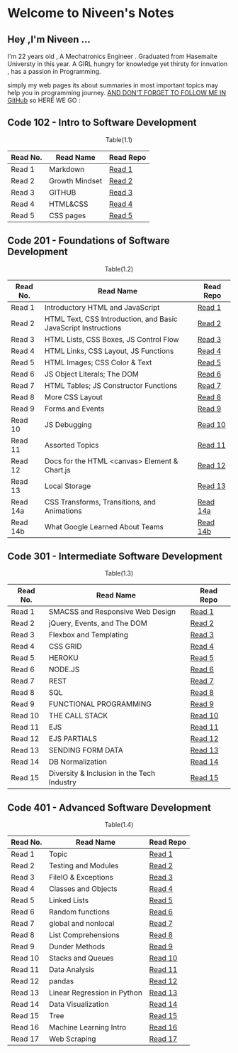 # Welcome to Niveen's Notes
## Hey ,I'm Niveen ...
I'm 22 years old , A Mechatronics Engineer . Graduated from Hasemaite Universty in this year.
A GIRL hungry for knowledge yet thirsty for innvation , has a passion in Programming.

simply my web pages its about summaries in most important topics may help you in programming journey.
[AND DON'T FORGET TO FOLLOW ME IN GitHub](https://github.com/NiveenAlSmadi) so HERE WE GO :


## Code 102 - Intro to Software Development
<p style="text-align: center;">Table(1.1) </p> 

| Read No. | Read Name | Read Repo |
| --- | --- | --- |
| Read 1 |  Markdown | [Read 1](https://niveenalsmadi.github.io/reading-notes/code102/Learning%20Markdown) |
| Read 2 |  Growth Mindset | [Read 2](https://niveenalsmadi.github.io/reading-notes/code102/Growth) |
| Read 3 |  GITHUB |[Read 3](https://niveenalsmadi.github.io/reading-notes/code102/GITHUB)|
| Read 4 |  HTML&CSS|[Read 4](https://niveenalsmadi.github.io/reading-notes/code102/HTML%26CSS)|
| Read 5 | CSS pages|[Read 5](https://niveenalsmadi.github.io/reading-notes/code102/web%20pages%20with%20CSS)|
   
     
## Code 201 - Foundations of Software Development

 <p style="text-align: center;">Table(1.2) </p> 

| Read No. | Read Name | Read Repo |
| --- | --- | --- |
| Read 1 | Introductory HTML and JavaScript | [Read 1](https://niveenalsmadi.github.io/reading-notes/code201/class-01) |
| Read 2 | HTML Text, CSS Introduction, and Basic JavaScript Instructions | [Read 2](https://niveenalsmadi.github.io/reading-notes/code201/class-02) |
| Read 3 | HTML Lists, CSS Boxes, JS Control Flow | [Read 3](https://niveenalsmadi.github.io/reading-notes/code201/class-03) |
| Read 4 | HTML Links, CSS Layout, JS Functions | [Read 4](https://niveenalsmadi.github.io/reading-notes/code201/class-04) |
| Read 5 | HTML Images; CSS Color & Text | [Read 5](https://niveenalsmadi.github.io/reading-notes/code201/class-05) |
| Read 6 |  JS Object Literals; The DOM | [Read 6](https://niveenalsmadi.github.io/reading-notes/code201/class-06) |
| Read 7 | HTML Tables; JS Constructor Functions | [Read 7](https://niveenalsmadi.github.io/reading-notes/code201/class-07) |
| Read 8 | More CSS Layout | [Read 8](https://niveenalsmadi.github.io/reading-notes/code201/class-08) |
| Read 9 | Forms and Events | [Read 9](https://niveenalsmadi.github.io/reading-notes/code201/class-09) |
| Read 10 | JS Debugging | [Read 10](https://niveenalsmadi.github.io/reading-notes/code201/class-10) |
| Read 11 | Assorted Topics | [Read 11](https://niveenalsmadi.github.io/reading-notes/code201/class-11) |
| Read 12 | Docs for the HTML \<canvas\> Element & Chart.js | [Read 12](https://niveenalsmadi.github.io/reading-notes/code201/class-12) |
| Read 13 | Local Storage | [Read 13](https://niveenalsmadi.github.io/reading-notes/code201/class-13)|
| Read 14a | CSS Transforms, Transitions, and Animations | [Read 14a](https://niveenalsmadi.github.io/reading-notes/code201/class-14a) |
| Read 14b | What Google Learned About Teams | [Read 14b](https://niveenalsmadi.github.io/reading-notes/code201/class-14b)|
                 
## Code 301 - Intermediate Software Development

<p style="text-align: center;">Table(1.3) </p> 

| Read No. | Read Name | Read Repo |
| --- | --- | --- |
| Read 1 | SMACSS and Responsive Web Design | [Read 1](https://niveenalsmadi.github.io/reading-notes/code301/class01) |
| Read 2 |  jQuery, Events, and The DOM| [Read 2](https://niveenalsmadi.github.io/reading-notes/code301/class02) |
| Read 3 |Flexbox and Templating | [Read 3](https://niveenalsmadi.github.io/reading-notes/code301/class03) |
| Read 4 | CSS GRID| [Read 4](https://niveenalsmadi.github.io/reading-notes/code301/class04) |
| Read 5 |  HEROKU| [Read 5](https://niveenalsmadi.github.io/reading-notes/code301/class05) |
| Read 6 | NODE.JS| [Read 6](https://niveenalsmadi.github.io/reading-notes/code301/class06) |
| Read 7 | REST| [Read 7](https://niveenalsmadi.github.io/reading-notes/code301/class07) |
| Read 8 | SQL| [Read 8](https://niveenalsmadi.github.io/reading-notes/code301/class08) |
| Read 9 | FUNCTIONAL PROGRAMMING| [Read 9](https://niveenalsmadi.github.io/reading-notes/code301/class09) |
| Read 10 |THE CALL STACK | [Read 10](https://niveenalsmadi.github.io/reading-notes/code301/class10) |
| Read 11 | EJS| [Read 11](https://niveenalsmadi.github.io/reading-notes/code301/class) |
| Read 12 | EJS PARTIALS| [Read 12](https://niveenalsmadi.github.io/reading-notes/code301/class1) |
| Read 13 |SENDING FORM DATA | [Read 13](https://niveenalsmadi.github.io/reading-notes/code301/class2) |
| Read 14 | DB Normalization| [Read 14](https://niveenalsmadi.github.io/reading-notes/code301/class3) |
| Read 15 |Diversity & Inclusion in the Tech Industry | [Read 15](https://niveenalsmadi.github.io/reading-notes/code301/class4) |


## Code 401 - Advanced Software Development

<p style="text-align: center;">Table(1.4)</p> 

| Read No. | Read Name | Read Repo |
| --- | --- | --- |
| Read 1 | Topic | [Read 1](https://niveenalsmadi.github.io/reading-notes/code401/class01) |
| Read 2 | Testing and Modules | [Read 2](https://niveenalsmadi.github.io/reading-notes/code401/class02) |
| Read 3 |FileIO & Exceptions | [Read 3](https://niveenalsmadi.github.io/reading-notes/code401/class03) |
| Read 4 | Classes and Objects| [Read 4](https://niveenalsmadi.github.io/reading-notes/code401/class04) |
| Read 5 | Linked Lists | [Read 5](https://niveenalsmadi.github.io/reading-notes/code401/class05) |
| Read 6 | Random functions | [Read 6](https://niveenalsmadi.github.io/reading-notes/code401/class06) |
| Read 7 | global and nonlocal| [Read 7](https://niveenalsmadi.github.io/reading-notes/code401/class07) |
| Read 8 | List Comprehensions| [Read 8](https://niveenalsmadi.github.io/reading-notes/code401/class08) |
| Read 9 |Dunder Methods | [Read 9](https://niveenalsmadi.github.io/reading-notes/code401/class09) |
| Read 10 |Stacks and Queues | [Read 10](https://niveenalsmadi.github.io/reading-notes/code401/class10) |
| Read 11 | Data Analysis | [Read 11](https://niveenalsmadi.github.io/reading-notes/code401/class11) |
| Read 12 | pandas| [Read 12](https://niveenalsmadi.github.io/reading-notes/code401/class12) |
| Read 13 | Linear Regression in Python| [Read 13](https://niveenalsmadi.github.io/reading-notes/code401/class13) |
| Read 14 | Data Visualization| [Read 14](https://niveenalsmadi.github.io/reading-notes/code401/class14) |
| Read 15 |Tree | [Read 15](https://niveenalsmadi.github.io/reading-notes/code401/class15) |
| Read 16 |Machine Learning Intro | [Read 16](https://niveenalsmadi.github.io/reading-notes/code401/class16) |
| Read 17 |Web Scraping| [Read 17](https://niveenalsmadi.github.io/reading-notes/code401/class17) |


